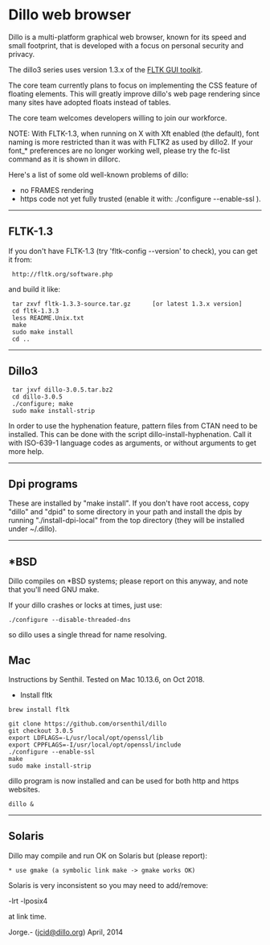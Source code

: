  Dillo web browser
==================

Dillo is a multi-platform graphical web browser, known for its
speed and small footprint, that is developed with a focus on
personal security and privacy.

The dillo3 series uses version 1.3.x of the [FLTK GUI toolkit](http://fltk.org).

The core team currently plans to focus on implementing the CSS
feature of floating elements.  This will greatly improve
dillo's web page rendering since many sites have adopted floats
instead of tables.

The core team welcomes developers willing to join our workforce.

NOTE:  With  FLTK-1.3,  when  running  on X with Xft enabled (the
default),  font naming is more restricted than it was with FLTK2
as used by dillo2.  If your font_* preferences are no longer
working well, please try the fc-list command as it is shown in
dillorc.

Here's a list of some old well-known problems of dillo:

* no FRAMES rendering
* https code not yet fully trusted (enable it with: ./configure --enable-ssl ).


--------
FLTK-1.3
--------

  If you don't have FLTK-1.3 (try 'fltk-config --version' to check),
  you can get it from:

     http://fltk.org/software.php

  and build it like:

     tar zxvf fltk-1.3.3-source.tar.gz      [or latest 1.3.x version]
     cd fltk-1.3.3
     less README.Unix.txt
     make
     sudo make install
     cd ..

------
Dillo3
------

     tar jxvf dillo-3.0.5.tar.bz2
     cd dillo-3.0.5
     ./configure; make
     sudo make install-strip

  In order to use the hyphenation feature, pattern files from CTAN need
  to be installed.
  This can be done with the script dillo-install-hyphenation.
  Call it with ISO-639-1 language codes as arguments, or without arguments
  to get more help.


------------
Dpi programs
------------

  These  are  installed by "make install". If you don't have root
access,  copy  "dillo"  and "dpid" to some directory in your path
and  install  the  dpis by running "./install-dpi-local" from the
top directory (they will be installed under ~/.dillo).


----
*BSD
----

  Dillo   compiles on *BSD systems; please report on this anyway,
and note that you'll need GNU make.

  If your dillo crashes or locks at times, just use:

    ./configure --disable-threaded-dns

  so dillo uses a single thread for name resolving.


Mac
---

Instructions by Senthil. Tested on Mac 10.13.6, on Oct 2018.


* Install fltk

```
brew install fltk
```

```
git clone https://github.com/orsenthil/dillo
git checkout 3.0.5
export LDFLAGS=-L/usr/local/opt/openssl/lib
export CPPFLAGS=-I/usr/local/opt/openssl/include
./configure --enable-ssl
make
sudo make install-strip
```

dillo program is now installed and can be used for both http and https websites.

```
dillo &
```




-------
Solaris
-------

  Dillo may compile and run OK on Solaris but (please report):

    * use gmake (a symbolic link make -> gmake works OK)

  Solaris is very inconsistent so you may need to add/remove:

  -lrt -lposix4

  at link time.


Jorge.-
(jcid@dillo.org)
April, 2014
